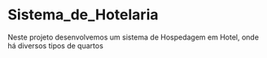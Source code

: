# Sistema_de_Hotelaria
Neste projeto desenvolvemos um sistema de Hospedagem em Hotel, onde há diversos tipos de quartos 
